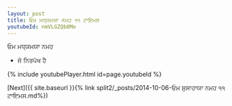 ```yaml
---
layout: post
title: ਓਮ ਮਧ੍ਯਮਯਾ ਨਮਹ ੧੧ ਟਾਇਮਸ
youtubeId: nmVLGZQb0Mo
---
```

 
 
 ਓਮ ਮਧ੍ਯਮਯਾ ਨਮਹ  
 
 -  ਜੋ ਨਿਰਪੱਖ ਹੈ 
 
  
 
  
 
 
 
 
 
 


{% include youtubePlayer.html id=page.youtubeId %}
 
[Next]({{ site.baseurl }}{% link  split2/_posts/2014-10-06-ਓਮ ਸੁਸਾਹਾਯਾ ਨਮਹ ੧੧ ਟਾਇਮਸ.md%})
 
